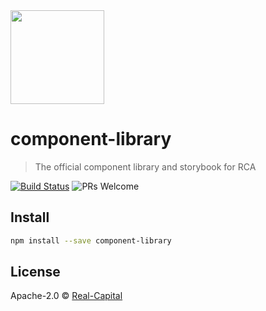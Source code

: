 <img width="150" src="https://www.rcanalytics.com/wp-content/uploads/2020/01/pegasus.png">

# component-library

> The official component library and storybook for RCA

[![Build Status](https://travis-ci.org/Real-Capital/component-library.svg?branch=master)](https://travis-ci.org/Real-Capital/component-library)
![PRs Welcome](https://img.shields.io/badge/pr's-welcome-7d4cdb.svg)

## Install

```bash
npm install --save component-library
```


## License

Apache-2.0 © [Real-Capital](https://github.com/Real-Capital)
